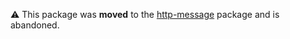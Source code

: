 ⚠️ This package was **moved** to the [http-message](https://github.com/sunrise-php/http-message) package and is abandoned.
